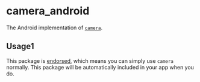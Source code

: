 # camera\_android

The Android implementation of [`camera`][1].

## Usage1

This package is [endorsed][2], which means you can simply use `camera`
normally. This package will be automatically included in your app when you do.

[1]: https://pub.dev/packages/camera
[2]: https://flutter.dev/docs/development/packages-and-plugins/developing-packages#endorsed-federated-plugin
